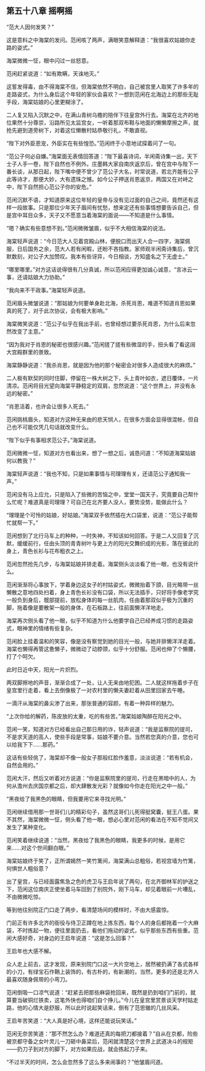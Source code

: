 ## 第五十八章 **摇啊摇**

“范大人因何发笑？”

这是意料之中海棠的发问。范闲咳了两声，满眼笑意解释道：“我很喜欢姑娘你走路的姿式。”

海棠微微一怔，眼中闪过一丝怒意。

范闲赶紧说道：“如有欺瞒，天诛地灭。”

这誓发得毒，由不得海棠不信，但海棠依然不明白，自己被宫里人取笑了许多年的走路姿式，为什么身后这个年轻的家伙会喜欢？一想到范闲在北海边上的那些无耻手段，海棠姑娘的心里更糊涂了。

二人复又陷入沉默之中，在满山青树乌檐的陪伴下往皇宫外行去。海棠在北齐的地位果然十分尊崇，沿路所见太监宫女，一听着那双布鞋与地面的懒懒摩擦之声，就抢先避到道旁树下，对着这位懒散村姑恭敬行礼，不敢直视。

“陛下对外臣恩宠，外臣实在有些惶恐。”范闲终于小意地试探着问了一句。

“范公子何必自嫌。”海棠面无表情回答道：“陛下最喜诗词，半闲斋诗集一出，天下士子人手一卷，陛下自然也不例外。庄墨韩大家自南庆返京后，曾在宫中与陛下一番长谈，从那日起，陛下嘴中便不曾少了范公子大名，时常说道，若北齐能有公子此等诗才，那便大妙，大有遗珠之憾。如今公子押送肖恩返京，两国又在对峙之中，陛下自然担心范公子你的安危。”

范闲沉默不语，才知道原来这位年轻的皇帝与没有见过面的自己之间，竟然还有这样一段故事。只是那位少年天子眉间有忧愁，想来定还有些事情想要告诉自己，但是宫中耳目众多，天子又不愿意当着海棠的面说——不知道是什么事情。

“嗯？确实有些意想不到。”范闲微微皱眉，似乎不大相信海棠的说法。

海棠轻声说道：“今日范大人见着宫殿山林，便脱口而出天人合一四字，海棠佩服，日后国务之余，范大人若有闲暇，还盼不吝指教。家师观半闲斋诗集后，曾沉默数刻，对公子大加赞叹。我本有些讶异，今日相谈，方知盛名之下无虚士。”

“哪里哪里。”对方这话说得很有几分真诚，所以范闲应得更加诚心诚意，“言冰云一事，还请姑娘大力协助。”

“我向来不干政事。”海棠轻声说道。

范闲眉头微皱说道：“那姑娘为何要单身赴北海，杀死肖恩，难道不知道肖恩如果真的死了，对于此次协议，会有极大影响。”

海棠微笑说道：“范公子似乎在我出手前，也曾经想过要杀死肖恩，为什么后来忽然改变了主意。”

“因为我对于肖恩的秘密也很感兴趣。”范闲搓了搓有些微湿的手，扭头看了看这阔大宫殿群里的景致。

海棠静静说道：“我杀肖恩，就是因为他的那个秘密会对很多人造成很大的麻烦。”

二人极有默契的同时住脚，停留在一株大树之下，头上青叶如衣，遮日覆体，一片清凉。范闲将目光望向海棠平静稳定的双肩，忽然说道：“这个世界上，并没有永远的秘密。”

“肖恩活着，也许会让很多人死去。”

范闲挑桃眉头，知道对方这种无来由的悲天悯人，在很多方面会显得很混帐，但自己也不可能仅凭几句话就改变什么。

“陛下似乎有事相求范公子。”海棠说道。

范闲微微一怔，知道对方也看出来，想了一想之后，诚恳问道：“不知道海棠姑娘何以教我？”

海棠轻声说道：“我也不知，只是如果事情与司理理有关，还请范公子通知我一声。”

范闲没有马上应允，只是陷入了些微的苦恼之中，堂堂一国天子，究竟要自己帮什么忙呢？难道真是司理理？可自己在北齐要人没人，要势没势，能做此什么？

“理理是个可怜的姑娘，好姑娘。”海棠双手依然插在大口袋里，说道：“范公子能帮忙就帮一下。”

范闲想到了北行马车上的种种，一时失神，不知该如何回答。于是二人又回复了沉默，缓缓前行，任由头顶的青青树叶与更上方的阳光交舞织成的光影，落在彼此的身上，青色长衫与花布粗衣之上。

范闲忽然抢先几步，与海棠姑娘并排走着。海棠侧头淡淡看了他一眼，也没有说什么。

范闲渐渐将心事放下，学着身边这女子的村姑姿式，微微抬着下颌，目光略带一丝懒散之意地四处扫着，身上青色长衫没有口袋，所以无法插手，只好将手像老学究一般负到身后，髋部提前，放松身体的每一丝肌肉，任由着那双似乎极为沉重的脚，拖着像是要散架一般的身体，在石板路上，往前面懒洋洋地走。

海棠再次侧头看了他一眼，似乎不知道为什么他要学自己已经养成习惯的走路姿式，眼神里的情绪有些复杂。

范闲脸上挂着温和的笑容，像是没有察觉到她的目光一般，与她并排懒洋洋走着。海棠也懒得再管这惫懒子，微微动了动脖颈，似乎十分舒服。范闲也伸了个懒腰，打了个呵欠。

此时日近中天，阳光一片炽烈。

两双脚擦地的声音，渐渐合成了一处，让人无来由地犯困。二人就这样拖着步子在皇宫里行走着，看上去倒像极了一对农村里的懒夫妻赶着从田里回家去午睡。

一滴汗从海棠的鼻尖渗了出来，那张普通的容颜，有着一种异样的魅力。

“上次你给的解药，陈皮放的太重，吃的有些苦。”海棠姑娘陶醉在阳光之中。

范闲一笑，知道对方已经看出自己那日用的诈，轻声说道：“我是监察院的提司，不是求天道的高人，使些手段是常事，姑娘不要介意。当然若您真的介意，您也可以给我下下……那药。”

这话有些轻佻了，海棠却不像一般女子那般红脸作羞意，淡淡说道：“若有机会，自然会用的。”

范闲大汗，然后又听着对方说道：“你是监察院里的提司，行走在黑暗中的人，为何从澹州去庆国京都之后，却大肆散发光彩？就像如今你走在阳光之中一般。”

“黑夜给了我黑色的眼睛，但我要用它来寻找光明。”

范闲继续借用那一世哥们儿的精彩句子，虽然这哥们儿死得挺窝囊，挺王八蛋。果不其然，海棠微微一怔，侧头看了他一眼，想必心里对范闲的看法在不知不觉间又发生了某种变化。

范闲笑着继续说道：“当然，黑夜给了我黑色的眼睛，我更多的时候，是用它来……对这个世间翻白眼。”

海棠姑娘终于笑了，正所谓嫣然一笑竹篱间，海棠满山总粗俗，若视宫墙为竹篱，何惧世人粗俗意？

出了皇宫，与已经面露焦急之色的虎卫与王启年说了两句，在北齐御林军的护送之下，范闲这位南庆正使坐着马车回到了别院外，刚下马车，却见着眼前一片嘈乱，不由微微吃惊。

等到他往别院正门口走了两步，看清楚场间的模样时，不由大感震惊。

门前正有许多北齐的衙役与侍卫正蹲在地上拣东西，每个人的身后都拖着一个大麻袋，不时拣起一物，便往里面扔去，看他们拖动的姿式，似乎那些东西有些重。范闲大感好奇，对身边的王启年说道：“这是怎么回事？”

王启年也大感不解。

众人走上前去，这才发现，原来别院门口这一大片空地上，居然被扔满了各式各样的小刀，有绿宝石作鞘上装饰的，有古朴的，有新潮的，当然，更多的还是北齐人最喜欢随身佩带的小弯刀。

范闲倒吸一口凉气说道：“赶紧去把那些麻袋抢回来，既然是扔到咱们门前的，就算要当破铜烂铁卖，这笔外快也得咱们自个挣儿。”今儿在皇宫里赏景谈天学村姑走路，他的心情大是舒服，所以此时说起笑话来，倒有了范思辙的几丝风采。

王启年苦笑道：“大人真是好心境，这样还能说玩笑话。”

范闲无奈苦笑道：“那不然怎么办？难道还真的每把刀都接着？”自从在京都，险些被京都守备之女叶灵儿一刀砸中鼻梁后，范闲就清楚这个世界上武道决斗的规矩——扔刀子到对方的脚下，对方如果应战，就会拣起刀子来。

“不过半天的时间，怎么会忽然多了这么多来闹事的？”他皱眉问道。

